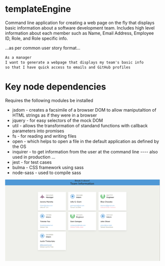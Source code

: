 # templateEngine

Command line application for creating a web page on the fly that displays basic information about a software development team. Includes high level information about each member such as Name, Email Address, Employee ID, Role, and Role specific info.

...as per common user story format...

```
As a manager
I want to generate a webpage that displays my team's basic info
so that I have quick access to emails and GitHub profiles
```

# Key node dependencies
Requires the following modules be installed
*   jsdom - creates a facsimile of a browser DOM to allow maniputaltion of HTML strings as if they were in a browser
*   jquery - for easy selectors of the mock DOM
*   util - allows the transformation of standand functions with callback parameters into promises
*   fs - for reading and writing files
*   open - which helps to open a file in the default application as defined by the OS
*   inquirer - to get information from the user at the command line
---- also used in production ...
*   jest - for test cases
*   bulma - CSS framework using sass
*   node-sass - used to compile sass

![screenshot](./output/screenshot.png)


